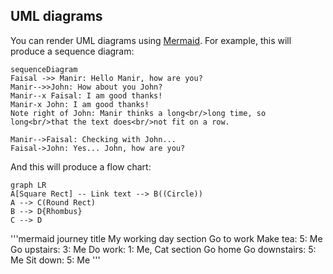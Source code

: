 ## UML diagrams

You can render UML diagrams using [Mermaid](https://mermaidjs.github.io/). For example, this will produce a sequence diagram:

```mermaid
sequenceDiagram
Faisal ->> Manir: Hello Manir, how are you?
Manir-->>John: How about you John?
Manir--x Faisal: I am good thanks!
Manir-x John: I am good thanks!
Note right of John: Manir thinks a long<br/>long time, so long<br/>that the text does<br/>not fit on a row.

Manir-->Faisal: Checking with John...
Faisal->John: Yes... John, how are you?
```

And this will produce a flow chart:

```mermaid
graph LR
A[Square Rect] -- Link text --> B((Circle))
A --> C(Round Rect)
B --> D{Rhombus}
C --> D
```
'''mermaid
journey
    title My working day
    section Go to work
      Make tea: 5: Me
      Go upstairs: 3: Me
      Do work: 1: Me, Cat
    section Go home
      Go downstairs: 5: Me
      Sit down: 5: Me
'''



